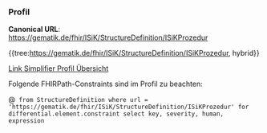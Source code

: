 ### Profil

**Canonical URL**: https://gematik.de/fhir/ISiK/StructureDefinition/ISiKProzedur

{{tree:https://gematik.de/fhir/ISiK/StructureDefinition/ISiKProzedur, hybrid}}

[Link Simplifier Profil Übersicht](https://simplifier.net/ISiK/prozedur)

Folgende FHIRPath-Constraints sind im Profil zu beachten:

@``` from StructureDefinition where url = 'https://gematik.de/fhir/ISiK/StructureDefinition/ISiKProzedur' for differential.element.constraint select key, severity, human, expression```